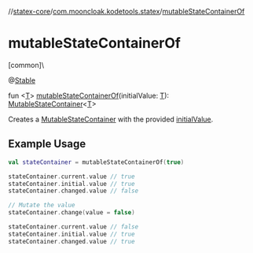 //[statex-core](../../index.md)/[com.mooncloak.kodetools.statex](index.md)/[mutableStateContainerOf](mutable-state-container-of.md)

# mutableStateContainerOf

[common]\

@[Stable](https://developer.android.com/reference/kotlin/androidx/compose/runtime/Stable.html)

fun &lt;[T](mutable-state-container-of.md)&gt; [mutableStateContainerOf](mutable-state-container-of.md)(initialValue: [T](mutable-state-container-of.md)): [MutableStateContainer](-mutable-state-container/index.md)&lt;[T](mutable-state-container-of.md)&gt;

Creates a [MutableStateContainer](-mutable-state-container/index.md) with the provided [initialValue](mutable-state-container-of.md).

##  Example Usage

```kotlin
val stateContainer = mutableStateContainerOf(true)

stateContainer.current.value // true
stateContainer.initial.value // true
stateContainer.changed.value // false

// Mutate the value
stateContainer.change(value = false)

stateContainer.current.value // false
stateContainer.initial.value // true
stateContainer.changed.value // true
```
